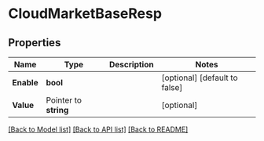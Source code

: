 # CloudMarketBaseResp

## Properties

Name | Type | Description | Notes
------------ | ------------- | ------------- | -------------
**Enable** | **bool** |  | [optional] [default to false]
**Value** | Pointer to **string** |  | [optional] 

[[Back to Model list]](../README.md#documentation-for-models) [[Back to API list]](../README.md#documentation-for-api-endpoints) [[Back to README]](../README.md)


